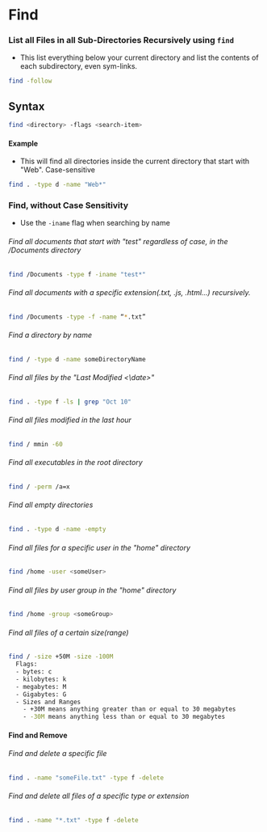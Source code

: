 # Find

### List all Files in all Sub-Directories Recursively using ```find```
- This list everything below your current directory and list the contents of each subdirectory, even sym-links.
```bash
find -follow
```

## Syntax
```bash
find <directory> -flags <search-item>
```
#### Example
- This will find all directories inside the current directory that start with "Web". Case-sensitive
```bash
find . -type d -name "Web*"
```
### Find, without Case Sensitivity
- Use the ```-iname``` flag when searching by name

###### Find all documents that *start with* "test" regardless of case, in the /Documents directory
```bash
find /Documents -type f -iname "test*"
```


###### Find all documents with a specific extension(.txt, .js, .html...) recursively.
```bash
find /Documents -type -f -name “*.txt”
```
###### Find a directory by name
```bash
find / -type d -name someDirectoryName
```
###### Find all files by the "Last Modified <\date>"
```bash
find . -type f -ls | grep "Oct 10"
```
###### Find all files modified in the last hour
```bash
find / mmin -60
```
###### Find all executables in the root directory
```bash
find / -perm /a=x
```
###### Find all empty directories
```bash
find . -type d -name -empty
```
###### Find all files for a specific user in the "home" directory
```bash
find /home -user <someUser>
```
###### Find all files by user group in the "home" directory
```bash
find /home -group <someGroup>
```
###### Find all files of a certain size(range)
```bash
find / -size +50M -size -100M
  Flags:
  - bytes: c
  - kilobytes: k
  - megabytes: M
  - Gigabytes: G
  - Sizes and Ranges
    - +30M means anything greater than or equal to 30 megabytes
    - -30M means anything less than or equal to 30 megabytes
```
#### __Find and Remove__
###### Find and delete a specific file
```bash
find . -name "someFile.txt" -type f -delete
```
###### Find and delete all files of a specific type or extension
```bash
find . -name "*.txt" -type f -delete
```

